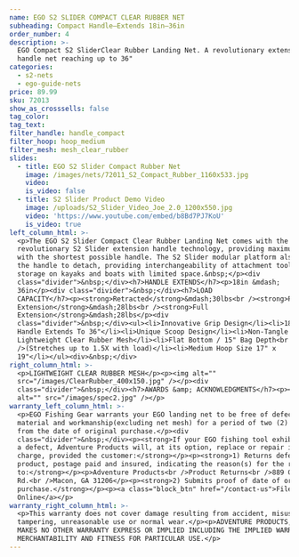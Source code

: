 ```yaml
---
name: EGO S2 SLIDER COMPACT CLEAR RUBBER NET
subheading: Compact Handle—Extends 18in—36in
order_number: 4
description: >-
  EGO Compact S2 SliderClear Rubber Landing Net. A revolutionary extension
  handle net reaching up to 36"
categories:
  - s2-nets
  - ego-guide-nets
price: 89.99
sku: 72013
show_as_crosssells: false
tag_color:
tag_text:
filter_handle: handle_compact
filter_hoop: hoop_medium
filter_mesh: mesh_clear_rubber
slides:
  - title: EGO S2 Slider Compact Rubber Net
    image: /images/nets/72011_S2_Compact_Rubber_1160x533.jpg
    video:
    is_video: false
  - title: S2 Slider Product Demo Video
    image: /uploads/S2_Slider_Video_Joe_2.0_1200x550.jpg
    video: 'https://www.youtube.com/embed/b8Bd7PJ7KoU'
    is_video: true
left_column_html: >-
  <p>The EGO S2 Slider Compact Clear Rubber Landing Net comes with the
  revolutionary S2 Slider extension handle technology, providing maximum reach
  with the shortest possible handle. The S2 Slider modular platform also allows
  the handle to detach, providing interchangeability of attachment tools, easy
  storage on kayaks and boats with limited space.&nbsp;</p><div
  class="divider">&nbsp;</div><h7>HANDLE EXTENDS</h7><p>18in &mdash;
  36in</p><div class="divider">&nbsp;</div><h7>LOAD
  CAPACITY</h7><p><strong>Retracted</strong>&mdash;30lbs<br /><strong>Partial
  Extension</strong>&mdash;28lbs<br /><strong>Full
  Extension</strong>&mdash;28lbs</p><div
  class="divider">&nbsp;</div><ul><li>Innovative Grip Design</li><li>18" Slider
  Handle Extends To 36"</li><li>Unique Scoop Design</li><li>Non-Tangle
  Lightweight Clear Rubber Mesh</li><li>Flat Bottom / 15" Bag Depth<br
  />(Stretches up to 1.5X with load)</li><li>Medium Hoop Size 17" x
  19"</li></ul><div>&nbsp;</div>
right_column_html: >-
  <p>LIGHTWEIGHT CLEAR RUBBER MESH</p><p><img alt=""
  src="/images/ClearRubber_400x150.jpg" /></p><div
  class="divider">&nbsp;</div><h7>AWARDS &amp; ACKNOWLEDGMENTS</h7><p><img
  alt="" src="/images/spec2.jpg" /></p>
warranty_left_column_html: >-
  <p>EGO Fishing Gear warrants your EGO landing net to be free of defects in
  material and workmanship(excluding net mesh) for a period of two (2) years
  from the date of original purchase.</p><div
  class="divider">&nbsp;</div><p><strong>If your EGO fishing tool exhibits such
  a defect, Adventure Products will, at its option, replace or repair it without
  charge, provided the customer:</strong></p><p><strong>1) Returns defective
  product, postage paid and insured, indicating the reason(s) for the return
  to:</strong></p><p>Adventure Products<br />Product Returns<br />889 Guy Paine
  Rd.<br />Macon, GA 31206</p><p><strong>2) Submits proof of date of original
  purchase.</strong></p><p><a class="block_btn" href="/contact-us">File Claim
  Online</a></p>
warranty_right_column_html: >-
  <p>This warranty does not cover damage resulting from accident, misuse, abuse,
  tampering, unreasonable use or normal wear.</p><p>ADVENTURE PRODUCTS, INC.
  MAKES NO OTHER WARRANTY EXPRESS OR IMPLIED INCLUDING THE IMPLIED WARRANTIES OF
  MERCHANTABILITY AND FITNESS FOR PARTICULAR USE.</p>
---
```

